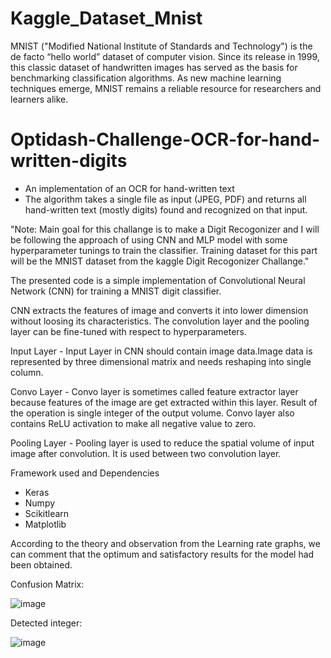 # Kaggle_Dataset_Mnist

MNIST ("Modified National Institute of Standards and Technology") is the de facto “hello world” dataset of computer vision. Since its release in 1999, this classic dataset of handwritten images has served as the basis for benchmarking classification algorithms. As new machine learning techniques emerge, MNIST remains a reliable resource for researchers and learners alike.

# Optidash-Challenge-OCR-for-hand-written-digits

- An implementation of an OCR for hand-written text  
- The algorithm takes a single file as input (JPEG, PDF) and returns all hand-written text (mostly digits) found and recognized on that input. 

"Note: Main goal for this challange is to make a Digit Recogonizer and I will be following the approach of using CNN and MLP model with some hyperparameter tunings to train the classifier. Training dataset for this part will be the MNIST dataset from the kaggle Digit Recogonizer Challange."

The presented code is a simple implementation of Convolutional Neural Network (CNN) for training a MNIST digit classifier.

CNN extracts the features of image and converts it into lower dimension without loosing its characteristics. 
The convolution layer and the pooling layer can be fine-tuned with respect to hyperparameters.

Input Layer - Input Layer in CNN should contain image data.Image data is represented by three dimensional matrix and needs reshaping into single column.

Convo Layer - Convo layer is sometimes called feature extractor layer because features of the image are get extracted within this layer. Result of the operation is single integer of the output volume. Convo layer also contains ReLU activation to make all negative value to zero.

Pooling Layer - Pooling layer is used to reduce the spatial volume of input image after convolution. It is used between two convolution layer. 

Framework used and Dependencies
- Keras
- Numpy
- Scikitlearn
- Matplotlib

According to the theory and observation from the Learning rate graphs, we can comment that the optimum and satisfactory results for the model had been obtained. 

Confusion Matrix:

![image](https://user-images.githubusercontent.com/43900410/185148126-ae24df81-605f-4059-96b2-47c72b2b11b4.png)


Detected integer:


![image](https://user-images.githubusercontent.com/43900410/185148193-dacb06ef-1884-44fe-8c4e-6726c83e9527.png)
